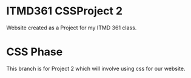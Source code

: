 # ITMD361 CSSProject 2
Website created as a Project for my ITMD 361 class. 

# CSS Phase
This branch is for Project 2 which will involve using css for our website.

